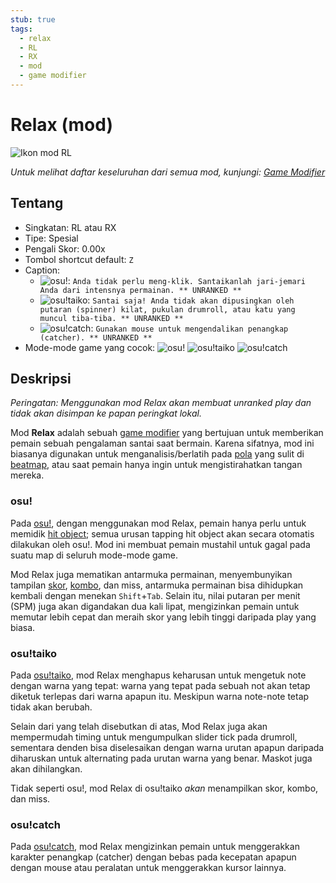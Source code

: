 ```yaml
---
stub: true
tags:
  - relax
  - RL
  - RX
  - mod
  - game modifier
---
```


# Relax (mod)

![Ikon mod RL](/wiki/shared/mods/RL.png "Ikon mod Relax (RL)")

*Untuk melihat daftar keseluruhan dari semua mod, kunjungi: [Game Modifier](/wiki/Game_modifier)*

## Tentang

- Singkatan: RL atau RX
- Tipe: Spesial
- Pengali Skor: 0.00x
- Tombol shortcut default: `Z`
- Caption:
  - ![][osu!]: `Anda tidak perlu meng-klik. Santaikanlah jari-jemari Anda dari intensnya permainan. ** UNRANKED **`
  - ![][osu!taiko]: `Santai saja! Anda tidak akan dipusingkan oleh putaran (spinner) kilat, pukulan drumroll, atau katu yang muncul tiba-tiba. ** UNRANKED **`
  - ![][osu!catch]: `Gunakan mouse untuk mengendalikan penangkap (catcher). ** UNRANKED **`
- Mode-mode game yang cocok: ![][osu!] ![][osu!taiko] ![][osu!catch]

## Deskripsi

*Peringatan: Menggunakan mod Relax akan membuat unranked play dan tidak akan disimpan ke papan peringkat lokal.*

Mod **Relax** adalah sebuah [game modifier](/wiki/Game_modifier) yang bertujuan untuk memberikan pemain sebuah pengalaman santai saat bermain. Karena sifatnya, mod ini biasanya digunakan untuk menganalisis/berlatih pada [pola](/wiki/Beatmap/Pattern) yang sulit di [beatmap](/wiki/Beatmap), atau saat pemain hanya ingin untuk mengistirahatkan tangan mereka.

### osu!

Pada [osu!](/wiki/Game_mode/osu!), dengan menggunakan mod Relax, pemain hanya perlu untuk memidik [hit object](/wiki/Hit_object); semua urusan tapping hit object akan secara otomatis dilakukan oleh osu!. Mod ini membuat pemain mustahil untuk gagal pada suatu map di seluruh mode-mode game.

Mod Relax juga mematikan antarmuka permainan, menyembunyikan tampilan [skor](/wiki/Gameplay/Score), [kombo](/wiki/Beatmapping/Combo), dan miss, antarmuka permainan bisa dihidupkan kembali dengan menekan `Shift`+`Tab`. Selain itu, nilai putaran per menit (SPM) juga akan digandakan dua kali lipat, mengizinkan pemain untuk memutar lebih cepat dan meraih skor yang lebih tinggi daripada play yang biasa.

### osu!taiko

Pada [osu!taiko](/wiki/Game_mode/osu!taiko), mod Relax menghapus keharusan untuk mengetuk note dengan warna yang tepat: warna yang tepat pada sebuah not akan tetap diketuk terlepas dari warna apapun itu. Meskipun warna note-note tetap tidak akan berubah.

Selain dari yang telah disebutkan di atas, Mod Relax juga akan mempermudah timing untuk mengumpulkan slider tick pada drumroll, sementara denden bisa diselesaikan dengan warna urutan apapun daripada diharuskan untuk alternating pada urutan warna yang benar. Maskot juga akan dihilangkan.

Tidak seperti osu!, mod Relax di osu!taiko *akan* menampilkan skor, kombo, dan miss.

### osu!catch

Pada [osu!catch](/wiki/Game_mode/osu!catch), mod Relax mengizinkan pemain untuk menggerakkan karakter penangkap (catcher) dengan bebas pada kecepatan apapun dengan mouse atau peralatan untuk menggerakkan kursor lainnya.

[osu!]: /wiki/shared/mode/osu.png "osu!"
[osu!taiko]: /wiki/shared/mode/taiko.png "osu!taiko"
[osu!catch]: /wiki/shared/mode/catch.png "osu!catch"
